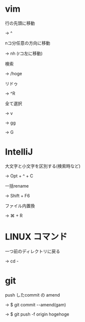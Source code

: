 # vim

行の先頭に移動

-> ^

nコ分任意の方向に移動

-> nh (rコ左に移動)

検索

-> /hoge

リドゥ

-> ^R

全て選択

-> v

-> gg

-> G

# IntelliJ

大文字と小文字を区別する(検索時など)

-> Opt + ^ + C

一括rename

-> Shift + F6

ファイル内置換

-> ⌘ + R

# LINUX コマンド

一つ前のディレクトリに戻る

-> cd -

# git

push したcommit の amend

-> $ git commit --amend(gam)

-> $ git push -f origin hogehoge
